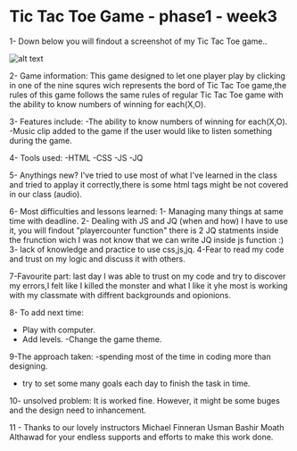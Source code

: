 # Tic Tac Toe Game - phase1 - week3
1- Down below you will findout a screenshot of my Tic Tac Toe game..

![alt text](Demo.png)

















2- Game information:
This game designed to let one player play by clicking in one of the nine squres wich represents the bord of 
Tic Tac Toe game,the rules of this game follows the same rules of regular Tic Tac Toe game with the ability to know 
numbers of winning for each(X,O).

3- Features include:
-The ability to know numbers of winning for each(X,O).
-Music clip added to the game if the user would like to listen something during the game.

4- Tools used:
-HTML
-CSS
-JS
-JQ

5- Anythings new?
I've tried to use most of what I've learned in the class and tried to applay it correctly,there is some html
tags might be not covered in our class (audio).

6- Most difficulties and lessons learned:
1- Managing many things at same time with deadline.
2- Dealing with JS and JQ (when and how) I have to use it, you will findout "playercounter function" there is 
2 JQ statments inside the frunction wich I was not know that we can write JQ inside js function :)
3- lack of knowledge and practice to use css,js,jq.
4-Fear to read my code and trust on my logic and discuss it with others.

7-Favourite part:
last day I was able to trust on my code and try to discover my errors,I felt like I killed the monster and what I like it yhe most is working with my 
classmate with diffrent backgrounds and opionions.

8- To add next time:
- Play with computer.
- Add levels.
-Change the game theme.


9-The approach taken:
-spending most of the time in coding more than designing.
- try to set some many goals each day to finish the task in time. 


10- unsolved problem:
It is worked fine. However, it might be some buges and the design need to inhancement.

11 - Thanks to our lovely instructors
Michael Finneran
Usman Bashir
Moath Althawad
 for your endless supports and efforts to make this work done.


